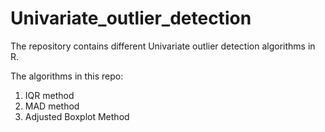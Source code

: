 # Univariate_outlier_detection
The repository contains different Univariate outlier detection algorithms in R. 

The algorithms in this repo: 
1. IQR method 
2. MAD method 
3. Adjusted Boxplot Method 
